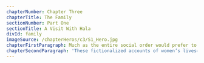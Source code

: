 ```yaml
---
chapterNumber: Chapter Three
chapterTitle: The Family
sectionNumber: Part One
sectionTitle: A Visit With Hala
divId: family
imageSource: /chapterHeros/c3/S1_Hero.jpg
chapterFirstParagraph: Much as the entire social order would prefer to keep domestic workers invisible, their presence in the country and the home is not only due to particular social, racial, gender, and family dynamics, but also affects all of these in ways big and small. Having a domestic worker in the home means that the woman of the house is freer to pursue other things since the burden of care for the home, the children, even for elderly parents can be passed on to someone else. Someone else is expected to perform the most intimate tasks of care while always being kept strictly outside the emotional and social bonds of the family. In a society with fairly rigid gender dynamics, where women are both constricted and defined by their roles as homemakers, wives, mothers, and dutiful daughters, what does it mean to have another woman taking on a significant part of this care? Especially when she is perceived as “lesser than” due not only to class factors but racial ones as well?
chapterSecondParagraph: 'These fictionalized accounts of women’s lives—based on interviews with real people—go behind the closed doors of the family home to tell, on the one hand, the story of all the various reasons why a woman might be motivated to invite a “stranger” into the heart of the family in order to help care for it. They outline the way this presence affects the woman’s own relationships: to her children, her home, and even to her husband and their intimate life as a couple. At the same time, between the lines, these accounts cannot help but betray and expose all of the uglier dynamics at play: the sense of racial superiority the family feels over their domestic worker, the ways in which they control every aspect of her life, how the law favors and enforces that control, and how the price for one woman’s “emancipation” is often another woman’s enslavement.'
---
```

